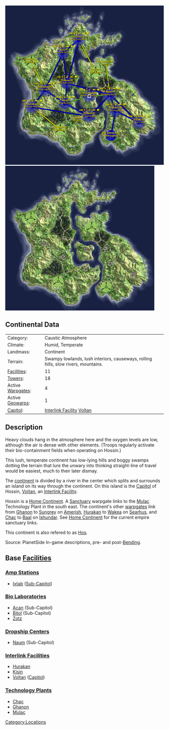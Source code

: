 ![](images/HossinMap.jpg "fig:HossinMap.jpg")
![](images/Hossin_Terrain.jpg "fig:Hossin_Terrain.jpg")

## Continental Data

|                                  |                                                                                    |
| -------------------------------- | ---------------------------------------------------------------------------------- |
| Category:                        | Caustic Atmosphere                                                                 |
| Climate:                         | Humid, Temperate                                                                   |
| Landmass:                        | Continent                                                                          |
| Terrain:                         | Swampy lowlands, lush interiors, causeways, rolling hills, slow rivers, mountains. |
| [Facilities](Facilities.md):     | 11                                                                                 |
| [Towers](Towers.md):             | 18                                                                                 |
| Active [Warpgates](Warpgate.md): | 4                                                                                  |
| Active [Geowarps](Geowarp.md):   | 1                                                                                  |
| [Capitol](Capitol.md):           | [Interlink Facility](../terminology/Interlink.md) [Voltan](../facilities/Voltan.md)                             |

## Description

Heavy clouds hang in the atmosphere here and the oxygen levels are low,
although the air is dense with other elements. (Troops regularly
activate their bio-containment fields when operating on Hossin.)

This lush, temperate continent has low-lying hills and boggy swamps
dotting the terrain that lure the unwary into thinking straight-line of
travel would be easiest, much to their later dismay.

The [continent](Continent.md) is divided by a river in the
center which splits and surrounds an island on its way through the
continent. On this island is the [Capitol](Capitol.md) of
Hossin, [Voltan](../facilities/Voltan.md), an [Interlink
Facility](../terminology/Interlink.md).

Hossin is a [Home Continent](Home_Continent.md). A
[Sanctuary](Sanctuary.md) warpgate links to the
[Mulac](../facilities/Mulac.md) Technology Plant in the south east. The
continent's other [warpgates](Warpgate.md) link from
[Ghanon](../facilities/Ghanon.md) to [Sungrey](../facilities/Sungrey.md) on
[Amerish](Amerish.md), [Hurakan](../facilities/Hurakan.md) to
[Wakea](../facilities/Wakea.md) on [Searhus](Searhus.md), and
[Chac](../facilities/Chac.md) to [Baal](../facilities/Baal.md) on
[Ishundar](Ishundar.md). See [Home
Continent](Home_Continent.md) for the current empire sanctuary
links.

This continent is also refered to as
[Hos](../terminology/Acronyms_and_Slang.md).

Source: PlanetSide In-game descriptions, pre- and
post-[Bending](Bending.md).

## Base [Facilities](Facilities.md)

### [Amp Stations](Amp_Station.md)

- [Ixtab](../facilities/Ixtab.md) ([Sub-Capitol](Sub-Capitol.md))

### [Bio Laboratories](Bio_Laboratories.md)

- [Acan](../facilities/Acan.md) (Sub-Capitol)
- [Bitol](../facilities/Bitol.md) (Sub-Capitol)
- [Zotz](../facilities/Zotz.md)

### [Dropship Centers](Dropship_Centers.md)

- [Naum](../facilities/Naum.md) (Sub-Capitol)

### [Interlink Facilities](Interlink_Facilities.md)

- [Hurakan](../facilities/Hurakan.md)
- [Kisin](../facilities/Kisin.md)
- [Voltan](../facilities/Voltan.md) ([Capitol](Capitol.md))

### [Technology Plants](Technology_Plant.md)

- [Chac](../facilities/Chac.md)
- [Ghanon](../facilities/Ghanon.md)
- [Mulac](../facilities/Mulac.md)

[Category:Locations](Category:Locations.md)

